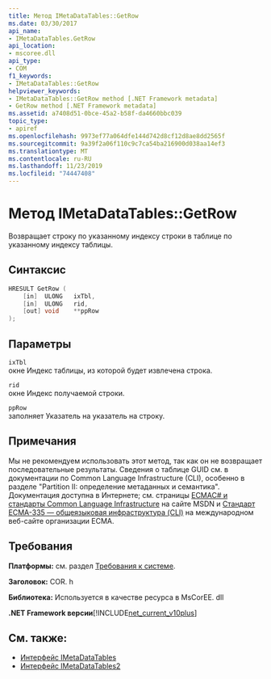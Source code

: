 ```yaml
---
title: Метод IMetaDataTables::GetRow
ms.date: 03/30/2017
api_name:
- IMetaDataTables.GetRow
api_location:
- mscoree.dll
api_type:
- COM
f1_keywords:
- IMetaDataTables::GetRow
helpviewer_keywords:
- IMetaDataTables::GetRow method [.NET Framework metadata]
- GetRow method [.NET Framework metadata]
ms.assetid: a7408d51-0bce-45a2-b58f-da4660bbc039
topic_type:
- apiref
ms.openlocfilehash: 9973ef77a064dfe144d742d8cf12d8ae8dd2565f
ms.sourcegitcommit: 9a39f2a06f110c9c7ca54ba216900d038aa14ef3
ms.translationtype: MT
ms.contentlocale: ru-RU
ms.lasthandoff: 11/23/2019
ms.locfileid: "74447408"
---
```

# <a name="imetadatatablesgetrow-method"></a>Метод IMetaDataTables::GetRow
Возвращает строку по указанному индексу строки в таблице по указанному индексу таблицы.  
  
## <a name="syntax"></a>Синтаксис  
  
```cpp  
HRESULT GetRow (   
    [in]  ULONG   ixTbl,  
    [in]  ULONG   rid,  
    [out] void    **ppRow  
);  
```  
  
## <a name="parameters"></a>Параметры  
 `ixTbl`  
 окне Индекс таблицы, из которой будет извлечена строка.  
  
 `rid`  
 окне Индекс получаемой строки.  
  
 `ppRow`  
 заполняет Указатель на указатель на строку.  
  
## <a name="remarks"></a>Примечания  
 Мы не рекомендуем использовать этот метод, так как он не возвращает последовательные результаты. Сведения о таблице GUID см. в документации по Common Language Infrastructure (CLI), особенно в разделе "Partition II: определение метаданных и семантика". Документация доступна в Интернете; см. страницы [ECMAC# и стандарты Common Language Infrastructure](https://go.microsoft.com/fwlink/?LinkID=99212) на сайте MSDN и [Стандарт ECMA-335 — общеязыковая инфраструктура (CLI)](https://go.microsoft.com/fwlink/?LinkID=65552) на международном веб-сайте организации ECMA.  
  
## <a name="requirements"></a>Требования  
 **Платформы:** см. раздел [Требования к системе](../../../../docs/framework/get-started/system-requirements.md).  
  
 **Заголовок:** COR. h  
  
 **Библиотека:** Используется в качестве ресурса в MsCorEE. dll  
  
 **.NET Framework версии**[!INCLUDE[net_current_v10plus](../../../../includes/net-current-v10plus-md.md)]  
  
## <a name="see-also"></a>См. также:

- [Интерфейс IMetaDataTables](../../../../docs/framework/unmanaged-api/metadata/imetadatatables-interface.md)
- [Интерфейс IMetaDataTables2](../../../../docs/framework/unmanaged-api/metadata/imetadatatables2-interface.md)

